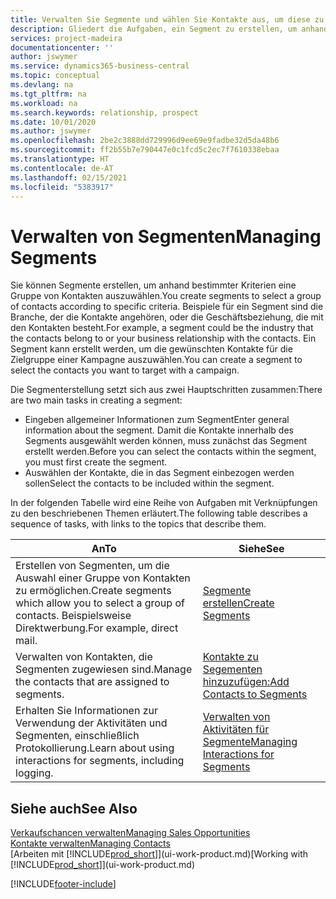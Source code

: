 ```yaml
---
title: Verwalten Sie Segmente und wählen Sie Kontakte aus, um diese zu berücksichtigen| Microsoft Docs
description: Gliedert die Aufgaben, ein Segment zu erstellen, um anhand bestimmter Kriterien eine Gruppe von Kontakten auszuwählen, zum Beispiel Kontakte in einer Branche, die Sie anvisieren möchten.
services: project-madeira
documentationcenter: ''
author: jswymer
ms.service: dynamics365-business-central
ms.topic: conceptual
ms.devlang: na
ms.tgt_pltfrm: na
ms.workload: na
ms.search.keywords: relationship, prospect
ms.date: 10/01/2020
ms.author: jswymer
ms.openlocfilehash: 2be2c3888dd729996d9ee69e9fadbe32d5da48b6
ms.sourcegitcommit: ff2b55b7e790447e0c1fcd5c2ec7f7610338ebaa
ms.translationtype: HT
ms.contentlocale: de-AT
ms.lasthandoff: 02/15/2021
ms.locfileid: "5383917"
---
```

# <a name="managing-segments"></a><span data-ttu-id="75eb7-103">Verwalten von Segmenten</span><span class="sxs-lookup"><span data-stu-id="75eb7-103">Managing Segments</span></span>
<span data-ttu-id="75eb7-104">Sie können Segmente erstellen, um anhand bestimmter Kriterien eine Gruppe von Kontakten auszuwählen.</span><span class="sxs-lookup"><span data-stu-id="75eb7-104">You create segments to select a group of contacts according to specific criteria.</span></span> <span data-ttu-id="75eb7-105">Beispiele für ein Segment sind die Branche, der die Kontakte angehören, oder die Geschäftsbeziehung, die mit den Kontakten besteht.</span><span class="sxs-lookup"><span data-stu-id="75eb7-105">For example, a segment could be the industry that the contacts belong to or your business relationship with the contacts.</span></span> <span data-ttu-id="75eb7-106">Ein Segment kann erstellt werden, um die gewünschten Kontakte für die Zielgruppe einer Kampagne auszuwählen.</span><span class="sxs-lookup"><span data-stu-id="75eb7-106">You can create a segment to select the contacts you want to target with a campaign.</span></span>

<span data-ttu-id="75eb7-107">Die Segmenterstellung setzt sich aus zwei Hauptschritten zusammen:</span><span class="sxs-lookup"><span data-stu-id="75eb7-107">There are two main tasks in creating a segment:</span></span>

* <span data-ttu-id="75eb7-108">Eingeben allgemeiner Informationen zum Segment</span><span class="sxs-lookup"><span data-stu-id="75eb7-108">Enter general information about the segment.</span></span> <span data-ttu-id="75eb7-109">Damit die Kontakte innerhalb des Segments ausgewählt werden können, muss zunächst das Segment erstellt werden.</span><span class="sxs-lookup"><span data-stu-id="75eb7-109">Before you can select the contacts within the segment, you must first create the segment.</span></span>
* <span data-ttu-id="75eb7-110">Auswählen der Kontakte, die in das Segment einbezogen werden sollen</span><span class="sxs-lookup"><span data-stu-id="75eb7-110">Select the contacts to be included within the segment.</span></span>

<span data-ttu-id="75eb7-111">In der folgenden Tabelle wird eine Reihe von Aufgaben mit Verknüpfungen zu den beschriebenen Themen erläutert.</span><span class="sxs-lookup"><span data-stu-id="75eb7-111">The following table describes a sequence of tasks, with links to the topics that describe them.</span></span>

| <span data-ttu-id="75eb7-112">An</span><span class="sxs-lookup"><span data-stu-id="75eb7-112">To</span></span> | <span data-ttu-id="75eb7-113">Siehe</span><span class="sxs-lookup"><span data-stu-id="75eb7-113">See</span></span> |
| --- | --- |
| <span data-ttu-id="75eb7-114">Erstellen von Segmenten, um die Auswahl einer Gruppe von Kontakten zu ermöglichen.</span><span class="sxs-lookup"><span data-stu-id="75eb7-114">Create segments which allow you to select a group of contacts.</span></span> <span data-ttu-id="75eb7-115">Beispielsweise Direktwerbung.</span><span class="sxs-lookup"><span data-stu-id="75eb7-115">For example, direct mail.</span></span> |[<span data-ttu-id="75eb7-116">Segmente erstellen</span><span class="sxs-lookup"><span data-stu-id="75eb7-116">Create Segments</span></span>](marketing-how-create-segment.md) |
| <span data-ttu-id="75eb7-117">Verwalten von Kontakten, die Segmenten zugewiesen sind.</span><span class="sxs-lookup"><span data-stu-id="75eb7-117">Manage the contacts that are assigned to segments.</span></span> |[<span data-ttu-id="75eb7-118">Kontakte zu Segementen hinzuzufügen:</span><span class="sxs-lookup"><span data-stu-id="75eb7-118">Add Contacts to Segments</span></span>](marketing-add-contact-segment.md) |
| <span data-ttu-id="75eb7-119">Erhalten Sie Informationen zur Verwendung der Aktivitäten und Segmenten, einschließlich Protokollierung.</span><span class="sxs-lookup"><span data-stu-id="75eb7-119">Learn about using interactions for segments, including logging.</span></span> |[<span data-ttu-id="75eb7-120">Verwalten von Aktivitäten für Segmente</span><span class="sxs-lookup"><span data-stu-id="75eb7-120">Managing Interactions for Segments</span></span>](marketing-interaction-segments.md) |

## <a name="see-also"></a><span data-ttu-id="75eb7-121">Siehe auch</span><span class="sxs-lookup"><span data-stu-id="75eb7-121">See Also</span></span>
[<span data-ttu-id="75eb7-122">Verkaufschancen verwalten</span><span class="sxs-lookup"><span data-stu-id="75eb7-122">Managing Sales Opportunities</span></span>](marketing-manage-sales-opportunities.md)  
[<span data-ttu-id="75eb7-123">Kontakte verwalten</span><span class="sxs-lookup"><span data-stu-id="75eb7-123">Managing Contacts</span></span>](marketing-contacts.md)  
<span data-ttu-id="75eb7-124">[Arbeiten mit [!INCLUDE[prod_short](includes/prod_short.md)]](ui-work-product.md)</span><span class="sxs-lookup"><span data-stu-id="75eb7-124">[Working with [!INCLUDE[prod_short](includes/prod_short.md)]](ui-work-product.md)</span></span>


[!INCLUDE[footer-include](includes/footer-banner.md)]